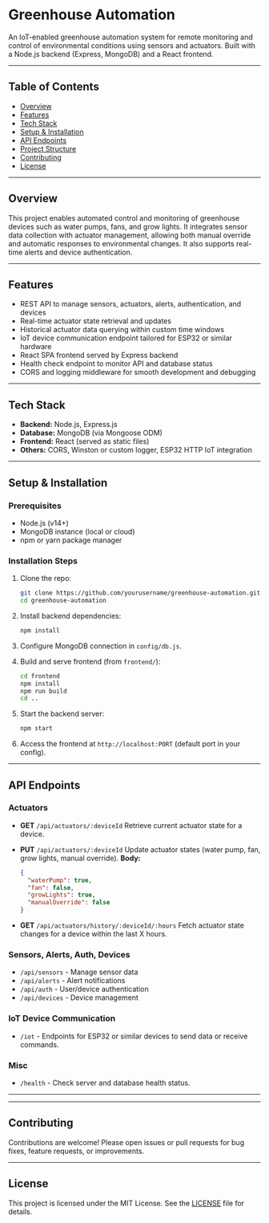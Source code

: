 # Greenhouse Automation

An IoT-enabled greenhouse automation system for remote monitoring and control of environmental conditions using sensors and actuators. Built with a Node.js backend (Express, MongoDB) and a React frontend.

---

## Table of Contents

* [Overview](#overview)
* [Features](#features)
* [Tech Stack](#tech-stack)
* [Setup & Installation](#setup--installation)
* [API Endpoints](#api-endpoints)
* [Project Structure](#project-structure)
* [Contributing](#contributing)
* [License](#license)

---

## Overview

This project enables automated control and monitoring of greenhouse devices such as water pumps, fans, and grow lights. It integrates sensor data collection with actuator management, allowing both manual override and automatic responses to environmental changes. It also supports real-time alerts and device authentication.

---

## Features

* REST API to manage sensors, actuators, alerts, authentication, and devices
* Real-time actuator state retrieval and updates
* Historical actuator data querying within custom time windows
* IoT device communication endpoint tailored for ESP32 or similar hardware
* React SPA frontend served by Express backend
* Health check endpoint to monitor API and database status
* CORS and logging middleware for smooth development and debugging

---

## Tech Stack

* **Backend:** Node.js, Express.js
* **Database:** MongoDB (via Mongoose ODM)
* **Frontend:** React (served as static files)
* **Others:** CORS, Winston or custom logger, ESP32 HTTP IoT integration

---

## Setup & Installation

### Prerequisites

* Node.js (v14+)
* MongoDB instance (local or cloud)
* npm or yarn package manager

### Installation Steps

1. Clone the repo:

   ```bash
   git clone https://github.com/yourusername/greenhouse-automation.git
   cd greenhouse-automation
   ```

2. Install backend dependencies:

   ```bash
   npm install
   ```

3. Configure MongoDB connection in `config/db.js`.

4. Build and serve frontend (from `frontend/`):

   ```bash
   cd frontend
   npm install
   npm run build
   cd ..
   ```

5. Start the backend server:

   ```bash
   npm start
   ```

6. Access the frontend at `http://localhost:PORT` (default port in your config).

---

## API Endpoints

### Actuators

* **GET** `/api/actuators/:deviceId`
  Retrieve current actuator state for a device.

* **PUT** `/api/actuators/:deviceId`
  Update actuator states (water pump, fan, grow lights, manual override).
  **Body:**

  ```json
  {
    "waterPump": true,
    "fan": false,
    "growLights": true,
    "manualOverride": false
  }
  ```

* **GET** `/api/actuators/history/:deviceId/:hours`
  Fetch actuator state changes for a device within the last X hours.

### Sensors, Alerts, Auth, Devices

* `/api/sensors` - Manage sensor data
* `/api/alerts` - Alert notifications
* `/api/auth` - User/device authentication
* `/api/devices` - Device management

### IoT Device Communication

* `/iot` - Endpoints for ESP32 or similar devices to send data or receive commands.

### Misc

* `/health` - Check server and database health status.

---
---

## Contributing

Contributions are welcome! Please open issues or pull requests for bug fixes, feature requests, or improvements.

---

## License

This project is licensed under the MIT License. See the [LICENSE](LICENSE) file for details.
